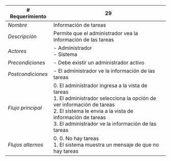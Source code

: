 |# Requerimiento|29 |
|-|-|
| *Nombre*|Información de tareas
| *Descripción*| Permite que el administrador vea la información de las tareas |
|*Actores*| - Administrador<br> - Sistema
|*Precondiciones*| - Debe existir un administrador activo
|*Postcondiciones*| - El administrador ve la información de las tareas
|*Flujo principal*|0.  El administrador ingresa a la vista de tareas<br>1.  El administrador selecciona la opción de ver información de tareas<br>2.  El sistema le envia a la vista de información de tareas<br>3.  El administrador ve la información de las tareas
|*Flujos alternos*|0.  0. No hay tareas<br>1. El sistema muestra un mensaje de que no hay tareas
